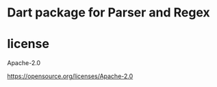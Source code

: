 # Dart package for Parser and Regex



# license

Apache-2.0

https://opensource.org/licenses/Apache-2.0


